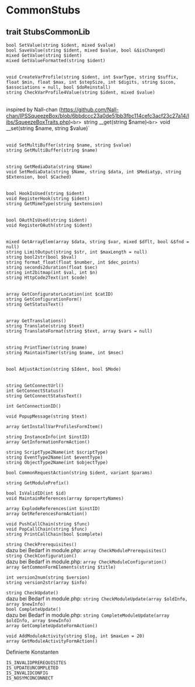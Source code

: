 # CommonStubs

## trait StubsCommonLib

`bool SetValue(string $ident, mixed $value)`<br>
`bool SaveValue(string $ident, mixed $value, bool &$isChanged)`<br>
`mixed GetValue(string $ident)`<br>
`mixed GetValueFormatted(string $ident)`<br>
<br>

`void CreateVarProfile(string $ident, int $varType, string $suffix, float $min, float $max, int $stepSize, int $digits, string $icon, $associations = null, bool $doReinstall)`<br>
`string CheckVarProfile4Value(string $ident, mixed $value)`<br>
<br>

inspired by Nall-chan (https://github.com/Nall-chan/IPSSqueezeBox/blob/6bbdccc23a0de51bb3fbc114cefc3acf23c27a14/libs/SqueezeBoxTraits.php)`<br>
`string __get(string $name)`<br>
`void __set(string $name, string $value)`<br>
<br>

`void SetMultiBuffer(string $name, string $value)`<br>
`string GetMultiBuffer(string $name)`<br>
<br>

`string GetMediaData(string $Name)`<br>
`void SetMediaData(string $Name, string $data, int $Mediatyp, string $Extension, bool $Cached)`<br>
<br>

`bool HookIsUsed(string $ident)`<br>
`void RegisterHook(string $ident)`<br>
`string GetMimeType(string $extension)`<br>
<br>

`bool OAuthIsUsed(string $ident)`<br>
`void RegisterOAuth(string $ident)`<br>
<br>

`mixed GetArrayElem(array $data, string $var, mixed $dflt, bool &$fnd = null)`<br>
`string LimitOutput(string $str, int $maxLength = null)`<br>
`string bool2str(bool $bval)`<br>
`string format_float(float $number, int $dec_points)`<br>
`string seconds2duration(float $sec)`<br>
`string int2bitmap(int $val, int $n)`<br>
`string HttpCode2Text(int $code)`<br>
<br>

`array GetConfiguratorLocation(int $catID)`<br>
`string GetConfigurationForm()`<br>
`string GetStatusText()`<br>
<br>

`array GetTranslations()`<br>
`string Translate(string $text)`<br>
`string TranslateFormat(string $text, array $vars = null)`<br>
<br>

`string PrintTimer(string $name)`<br>
`string MaintainTimer(string $name, int $msec)`<br>
<br>

`bool AdjustAction(string $Ident, bool $Mode)`<br>
<br>

`string GetConnectUrl()`<br>
`int GetConnectStatus()`<br>
`string GetConnectStatusText()`<br>

`int GetConnectionID()`<br>

`void PopupMessage(string $text)`<br>

`array GetInstallVarProfilesFormItem()`<br>

`string InstanceInfo(int $instID)`<br>
`array GetInformationFormAction()`<br>

`string ScriptType2Name(int $scriptType)`<br>
`string EventType2Name(int $eventType)`<br>
`string ObjectType2Name(int $objectType)`<br>

`bool CommonRequestAction(string $ident, variant $params)`<br>

`string GetModulePrefix()`<br>

`bool IsValidID(int $id)`<br>
`void MaintainReferences(array $propertyNames)`<br>

`array ExplodeReferences(int $instID)`<br>
`array GetReferencesFormAction()`<br>

`void PushCallChain(string $func)`<br>
`void PopCallChain(string $func)`<br>
`string PrintCallChain(bool $complete)`<br>

`string CheckPrerequisites()`<br>
dazu bei Bedarf in module.php: `array CheckModulePrerequisites()`<br>
`string CheckConfiguration()`<br>
dazu bei Bedarf in module.php: `array CheckModuleConfiguration()`<br>
`array GetCommonFormElements(string $title)`<br>

`int version2num(string $version)`<br>
`string version2str(array $info)`<br>

`string CheckUpdate()`<br>
dazu bei Bedarf in module.php: `string CheckModuleUpdate(array $oldInfo, array $newInfo)`<br>
`bool CompleteUpdate()`<br>
dazu bei Bedarf in module.php: `string CompleteModuleUpdate(array $oldInfo, array $newInfo)`<br>
`array GetCompleteUpdateFormAction()`<br>

`void AddModuleActivity(string $log, int $maxLen = 20)`<br>
`array GetModuleActivityFormAction()`<br>


Definierte Konstanten
```
IS_INVALIDPREREQUISITES
IS_UPDATEUNCOMPLETED
IS_INVALIDCONFIG
IS_NOSYMCONCONNECT
```
